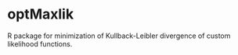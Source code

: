 # optMaxlik
R package for minimization of Kullback-Leibler divergence of custom likelihood functions.
